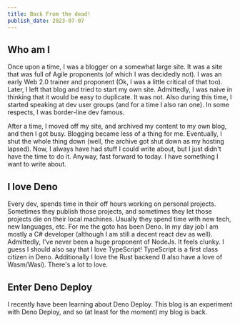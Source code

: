 ```yaml
---
title: Back From the dead!
publish_date: 2023-07-07
---
```


## Who am I
Once upon a time, I was a blogger on a somewhat large site. It was a site that was full of Agile proponents (of which I was decidedly not). I was an early Web 2.0 trainer and proponent (Ok, I was a little critical of that too). Later, I left that blog and tried to start my own site. Admittedly, I was naive in thinking that it would be easy to duplicate. It was not. Also during this time, I started speaking at dev user groups (and for a time I also ran one). In some respects, I was border-line dev famous.

After a time, I moved off my site, and archived my content to my own blog, and then I got busy. Blogging became less of a thing for me. Eventually, I shut the whole thing down (well, the archive got shut down as my hosting lapsed). Now, I always have had stuff I could write about, but I just didn't have the time to do it. Anyway, fast forward to today. I have something I want to write about.

## I love Deno
Every dev, spends time in their off hours working on personal projects. Sometimes they publish those projects, and sometimes they let those projects die on their local machines. Usually they spend time with new tech, new languages, etc. For me the goto has been Deno. In my day job I am mostly a C# developer (although I am still a decent react dev as well). Admittedly, I've never been a huge proponent of NodeJs. It feels clunky. I guess I should also say that I love TypeScript! TypeScript is a first class citizen in Deno. Additionally I love the Rust backend (I also have a love of Wasm/Wasi). There's a lot to love.

## Enter Deno Deploy
I recently have been learning about Deno Deploy. This blog is an experiment with Deno Deploy, and so (at least for the moment) my blog is back.
